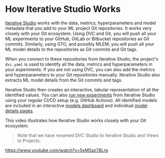 # How Iterative Studio Works

[Iterative Studio](https://studio.iterative.ai/) works with the data, metrics,
hyperparameters and model metadata that you add to your ML project Git
repositories. It works very closely with your Git ecosystem. Using DVC and Git,
you will push all your ML experiments to your GitHub, GitLab or Bitbucket
repositories as Git commits. Similarly, using GTO, and possibly MLEM, you will
push all your ML model details to the repositories as Git commits and Git tags.

When you connect to these repositories from Iterative Studio, the project's
`dvc.yaml` is used to identify all the data, metrics and hyperparameters in your
experiments. If you are not using DVC, you can also add the metrics and
hyperparameters to your Git repositories manually. Iterative Studio also
extracts ML model details from the Git commits and tags.

Iterative Studio then creates an interactive, tabular representation of all the
identified values. You can also
[run new experiments](/doc/studio/user-guide/run-experiments) from Iterative
Studio using your regular CI/CD setup (e.g. GitHub Actions). All identified
models are included in an interactive
[models dashboard](/doc/studio/user-guide/model-registry/view-models#models-dashboard)
and individual
[model details pages](/doc/studio/user-guide/model-registry/view-models#model-details-page).

This video illustrates how Iterative Studio works closely with your Git
ecosystem.

> Note that we have renamed DVC Studio to Iterative Studio and Views to
> Projects.

https://www.youtube.com/watch?v=5xM5az78Lrg
